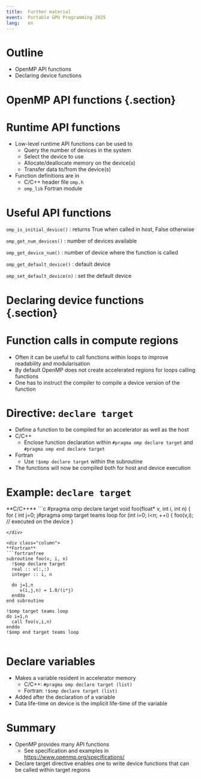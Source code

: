 ```yaml
---
title:  Further material
event:  Portable GPU Programming 2025
lang:   en
---
```


# Outline

- OpenMP API functions
- Declaring device functions

# OpenMP API functions {.section}

# Runtime API functions

- Low-level runtime API functions can be used to
  - Query the number of devices in the system
  - Select the device to use
  - Allocate/deallocate memory on the device(s)
  - Transfer data to/from the device(s)
- Function definitions are in
  - C/C++ header file `omp.h`
  - `omp_lib` Fortran module


# Useful API functions

`omp_is_initial_device()`
  : returns True when called in host, False otherwise

`omp_get_num_devices()`
  : number of devices available

`omp_get_device_num()`
  : number of device where the function is called

`omp_get_default_device()`
  : default device

`omp_set_default_device(n)`
  : set the default device

# Declaring device functions {.section}

# Function calls in compute regions

- Often it can be useful to call functions within loops to improve readability and modularisation
- By default OpenMP does not create accelerated regions for loops calling functions
- One has to instruct the compiler to compile a device version of the function

# Directive: `declare target`

- Define a function to be compiled for an accelerator as well as the host
- C/C++
  - Enclose function declaration within `#pragma omp declare target` 
    and `#pragma omp end declare target`
- Fortran
  - Use `!$omp declare target` within the subroutine
- The functions will now be compiled both for host and device execution

# Example: `declare target`

<div class="column">
**C/C++**
```c
#pragma omp declare target
void foo(float* v, int i, int n) {
    for ( int j=0; j<n; ++j) {
        v[i*n+j] = 1.0f/(i*j);
    }
}
#pragma omp end declare target

#pragma omp target teams loop
for (int i=0; i<n; ++i) {
    foo(v,i);  // executed on the device
}
```
</div>

<div class="column">
**Fortran**
```fortranfree
subroutine foo(v, i, n)
  !$omp declare target
  real :: v(:,:)
  integer :: i, n

  do j=1,n
     v(i,j,n) = 1.0/(i*j)
  enddo
end subroutine

!$omp target teams loop
do i=1,n
  call foo(v,i,n)
enddo
!$omp end target teams loop
```
</div>


# Declare variables

- Makes a variable resident in accelerator memory
  - C/C++: `#pragma omp declare target (list)`
  - Fortran: `!$omp declare target (list)`
- Added after the declaration of a variable
- Data life-time on device is the implicit life-time of the variable


# Summary

- OpenMP provides many API functions
  - See specification and examples in <https://www.openmp.org/specifications/>
- Declare target directive enables one to write device functions that can be called within target regions
